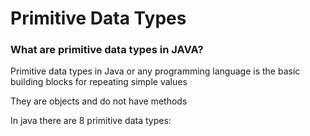 # Primitive Data Types

### What are primitive data types in JAVA?

<p>Primitive data types in Java or any programming language is the basic building blocks for repeating simple values</p>
<p>They are objects and do not have methods</p>
<p>In java there are 8 primitive data types:</p>









